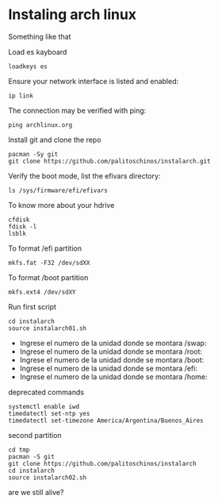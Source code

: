 # Instaling arch linux
Something like that

Load es kayboard
```
loadkeys es
```

Ensure your network interface is listed and enabled:
```
ip link
```

The connection may be verified with ping:
```
ping archlinux.org
```

Install git and clone the repo
```
pacman -Sy git
git clone https://github.com/palitoschinos/instalarch.git
```

Verify the boot mode, list the efivars directory:
```
ls /sys/firmware/efi/efivars
```

To know more about your hdrive
```
cfdisk
fdisk -l
lsblk
```

To format /efi partition
```
mkfs.fat -F32 /dev/sdXX
```

To format /boot partition
```
mkfs.ext4 /dev/sdXY
```

Run first script
```
cd instalarch
source instalarch01.sh
```

- Ingrese el numero de la unidad donde se montara /swap:
- Ingrese el numero de la unidad donde se montara /root:
- Ingrese el numero de la unidad donde se montara /boot:
- Ingrese el numero de la unidad donde se montara /efi:
- Ingrese el numero de la unidad donde se montara /home:

deprecated commands
```
systemctl enable iwd
timedatectl set-ntp yes
timedatectl set-timezone America/Argentina/Buenos_Aires
```

second partition
```
cd tmp
pacman -S git
git clone https://github.com/palitoschinos/instalarch
cd instalarch
source instalarch02.sh
```

are we still alive?

